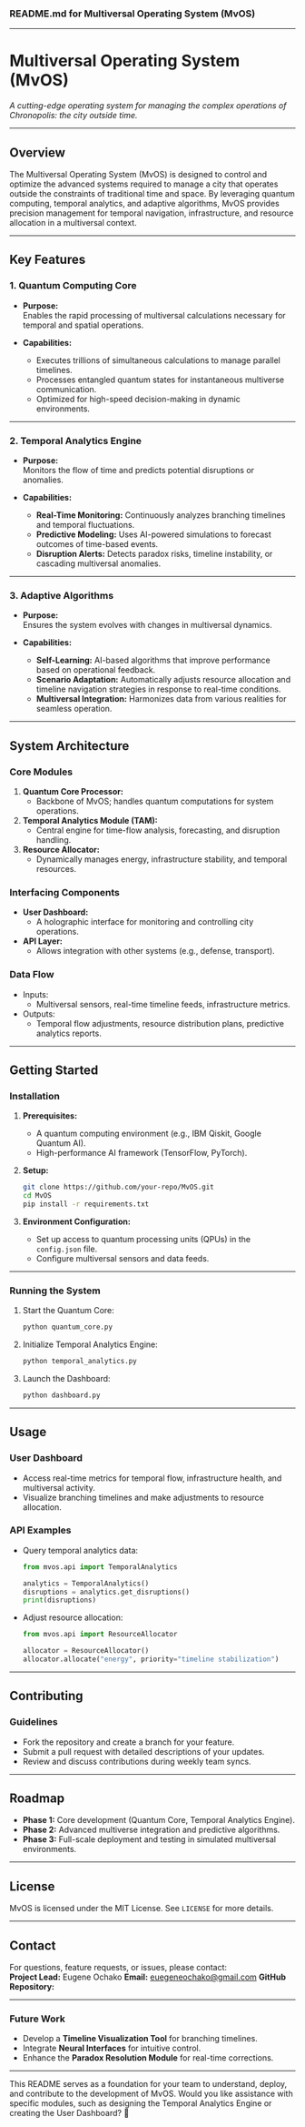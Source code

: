 ### **README.md for Multiversal Operating System (MvOS)**

---

# **Multiversal Operating System (MvOS)**  
*A cutting-edge operating system for managing the complex operations of Chronopolis: the city outside time.*

---

## **Overview**  
The Multiversal Operating System (MvOS) is designed to control and optimize the advanced systems required to manage a city that operates outside the constraints of traditional time and space. By leveraging quantum computing, temporal analytics, and adaptive algorithms, MvOS provides precision management for temporal navigation, infrastructure, and resource allocation in a multiversal context.

---

## **Key Features**

### 1. **Quantum Computing Core**
- **Purpose:**  
  Enables the rapid processing of multiversal calculations necessary for temporal and spatial operations.  

- **Capabilities:**
  - Executes trillions of simultaneous calculations to manage parallel timelines.
  - Processes entangled quantum states for instantaneous multiverse communication.  
  - Optimized for high-speed decision-making in dynamic environments.  

---

### 2. **Temporal Analytics Engine**
- **Purpose:**  
  Monitors the flow of time and predicts potential disruptions or anomalies.  

- **Capabilities:**
  - **Real-Time Monitoring:** Continuously analyzes branching timelines and temporal fluctuations.
  - **Predictive Modeling:** Uses AI-powered simulations to forecast outcomes of time-based events.
  - **Disruption Alerts:** Detects paradox risks, timeline instability, or cascading multiversal anomalies.  

---

### 3. **Adaptive Algorithms**
- **Purpose:**  
  Ensures the system evolves with changes in multiversal dynamics.  

- **Capabilities:**
  - **Self-Learning:** AI-based algorithms that improve performance based on operational feedback.  
  - **Scenario Adaptation:** Automatically adjusts resource allocation and timeline navigation strategies in response to real-time conditions.
  - **Multiversal Integration:** Harmonizes data from various realities for seamless operation.  

---

## **System Architecture**

### **Core Modules**  
1. **Quantum Core Processor:**  
   - Backbone of MvOS; handles quantum computations for system operations.  
2. **Temporal Analytics Module (TAM):**  
   - Central engine for time-flow analysis, forecasting, and disruption handling.  
3. **Resource Allocator:**  
   - Dynamically manages energy, infrastructure stability, and temporal resources.  

### **Interfacing Components**  
- **User Dashboard:**  
   - A holographic interface for monitoring and controlling city operations.  
- **API Layer:**  
   - Allows integration with other systems (e.g., defense, transport).  

### **Data Flow**  
- Inputs:  
  - Multiversal sensors, real-time timeline feeds, infrastructure metrics.  
- Outputs:  
  - Temporal flow adjustments, resource distribution plans, predictive analytics reports.  

---

## **Getting Started**

### **Installation**
1. **Prerequisites:**
   - A quantum computing environment (e.g., IBM Qiskit, Google Quantum AI).  
   - High-performance AI framework (TensorFlow, PyTorch).  

2. **Setup:**
   ```bash
   git clone https://github.com/your-repo/MvOS.git
   cd MvOS
   pip install -r requirements.txt
   ```

3. **Environment Configuration:**
   - Set up access to quantum processing units (QPUs) in the `config.json` file.
   - Configure multiversal sensors and data feeds.  

---

### **Running the System**
1. Start the Quantum Core:  
   ```bash
   python quantum_core.py
   ```

2. Initialize Temporal Analytics Engine:  
   ```bash
   python temporal_analytics.py
   ```

3. Launch the Dashboard:  
   ```bash
   python dashboard.py
   ```

---

## **Usage**

### **User Dashboard**
- Access real-time metrics for temporal flow, infrastructure health, and multiversal activity.
- Visualize branching timelines and make adjustments to resource allocation.

### **API Examples**
- Query temporal analytics data:  
  ```python
  from mvos.api import TemporalAnalytics

  analytics = TemporalAnalytics()
  disruptions = analytics.get_disruptions()
  print(disruptions)
  ```

- Adjust resource allocation:  
  ```python
  from mvos.api import ResourceAllocator

  allocator = ResourceAllocator()
  allocator.allocate("energy", priority="timeline stabilization")
  ```

---

## **Contributing**

### **Guidelines**
- Fork the repository and create a branch for your feature.  
- Submit a pull request with detailed descriptions of your updates.  
- Review and discuss contributions during weekly team syncs.

---

## **Roadmap**
- **Phase 1:** Core development (Quantum Core, Temporal Analytics Engine).  
- **Phase 2:** Advanced multiverse integration and predictive algorithms.  
- **Phase 3:** Full-scale deployment and testing in simulated multiversal environments.  

---

## **License**
MvOS is licensed under the MIT License. See `LICENSE` for more details.

---

## **Contact**
For questions, feature requests, or issues, please contact:  
**Project Lead:** Eugene Ochako 
**Email:** euegeneochako@gmail.com
**GitHub Repository:** 

---

### **Future Work**
- Develop a **Timeline Visualization Tool** for branching timelines.  
- Integrate **Neural Interfaces** for intuitive control.  
- Enhance the **Paradox Resolution Module** for real-time corrections.

---

This README serves as a foundation for your team to understand, deploy, and contribute to the development of MvOS. Would you like assistance with specific modules, such as designing the Temporal Analytics Engine or creating the User Dashboard? 🚀